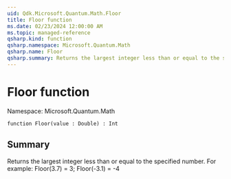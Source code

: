 ```yaml
---
uid: Qdk.Microsoft.Quantum.Math.Floor
title: Floor function
ms.date: 02/23/2024 12:00:00 AM
ms.topic: managed-reference
qsharp.kind: function
qsharp.namespace: Microsoft.Quantum.Math
qsharp.name: Floor
qsharp.summary: Returns the largest integer less than or equal to the specified number. For example: Floor(3.7) = 3; Floor(-3.1) = -4
---
```


# Floor function

Namespace: Microsoft.Quantum.Math

```qsharp
function Floor(value : Double) : Int
```

## Summary
Returns the largest integer less than or equal to the specified number.
For example: Floor(3.7) = 3; Floor(-3.1) = -4
